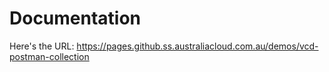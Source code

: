 # Documentation

Here's the URL: https://pages.github.ss.australiacloud.com.au/demos/vcd-postman-collection
